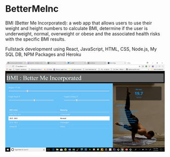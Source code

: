 # BetterMeInc
BMI (Better Me Incorporated): a web app that allows users to use their weight and height numbers to calculate BMI, determine if the user is underweight, normal, overweight or obese and the associated health risks with the specific BMI results.

Fullstack development using React, JavaScript, HTML, CSS, Node.js, My SQL DB, NPM Packages and Heroku

![alt BMI](https://github.com/kokimussa/BetterMeInc/blob/master/BMI.png)




